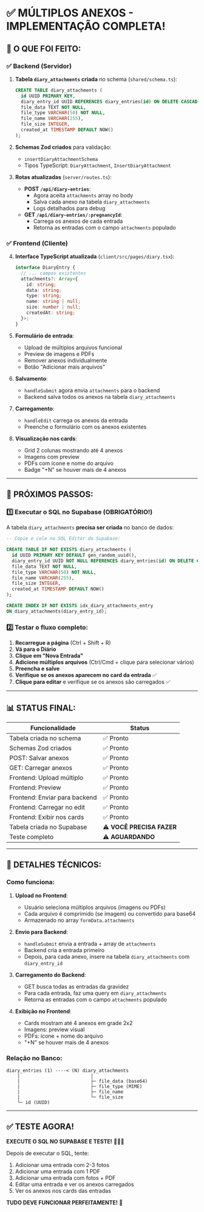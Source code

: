 # ✅ MÚLTIPLOS ANEXOS - IMPLEMENTAÇÃO COMPLETA!

## 🎉 O QUE FOI FEITO:

### ✅ **Backend (Servidor)**

1. **Tabela `diary_attachments` criada** no schema (`shared/schema.ts`):
   ```sql
   CREATE TABLE diary_attachments (
     id UUID PRIMARY KEY,
     diary_entry_id UUID REFERENCES diary_entries(id) ON DELETE CASCADE,
     file_data TEXT NOT NULL,
     file_type VARCHAR(50) NOT NULL,
     file_name VARCHAR(255),
     file_size INTEGER,
     created_at TIMESTAMP DEFAULT NOW()
   );
   ```

2. **Schemas Zod criados** para validação:
   - `insertDiaryAttachmentSchema`
   - Tipos TypeScript: `DiaryAttachment`, `InsertDiaryAttachment`

3. **Rotas atualizadas** (`server/routes.ts`):
   - **POST `/api/diary-entries`**: 
     - Agora aceita `attachments` array no body
     - Salva cada anexo na tabela `diary_attachments`
     - Logs detalhados para debug
   - **GET `/api/diary-entries/:pregnancyId`**:
     - Carrega os anexos de cada entrada
     - Retorna as entradas com o campo `attachments` populado

### ✅ **Frontend (Cliente)**

4. **Interface TypeScript atualizada** (`client/src/pages/diary.tsx`):
   ```typescript
   interface DiaryEntry {
     // ... campos existentes
     attachments?: Array<{
       id: string;
       data: string;
       type: string;
       name: string | null;
       size: number | null;
       createdAt: string;
     }>;
   }
   ```

5. **Formulário de entrada**:
   - Upload de múltiplos arquivos funcional
   - Preview de imagens e PDFs
   - Remover anexos individualmente
   - Botão "Adicionar mais arquivos"

6. **Salvamento**:
   - `handleSubmit` agora envia `attachments` para o backend
   - Backend salva todos os anexos na tabela `diary_attachments`

7. **Carregamento**:
   - `handleEdit` carrega os anexos da entrada
   - Preenche o formulário com os anexos existentes

8. **Visualização nos cards**:
   - Grid 2 colunas mostrando até 4 anexos
   - Imagens com preview
   - PDFs com ícone e nome do arquivo
   - Badge "+N" se houver mais de 4 anexos

---

## 🚀 PRÓXIMOS PASSOS:

### 1️⃣ **Executar o SQL no Supabase** (OBRIGATÓRIO!)

A tabela `diary_attachments` **precisa ser criada** no banco de dados:

```sql
-- Copie e cole no SQL Editor do Supabase:

CREATE TABLE IF NOT EXISTS diary_attachments (
  id UUID PRIMARY KEY DEFAULT gen_random_uuid(),
  diary_entry_id UUID NOT NULL REFERENCES diary_entries(id) ON DELETE CASCADE,
  file_data TEXT NOT NULL,
  file_type VARCHAR(50) NOT NULL,
  file_name VARCHAR(255),
  file_size INTEGER,
  created_at TIMESTAMP DEFAULT NOW()
);

CREATE INDEX IF NOT EXISTS idx_diary_attachments_entry 
ON diary_attachments(diary_entry_id);
```

### 2️⃣ **Testar o fluxo completo**:

1. **Recarregue a página** (Ctrl + Shift + R)
2. **Vá para o Diário**
3. **Clique em "Nova Entrada"**
4. **Adicione múltiplos arquivos** (Ctrl/Cmd + clique para selecionar vários)
5. **Preencha e salve**
6. **Verifique se os anexos aparecem no card da entrada** ✅
7. **Clique para editar** e verifique se os anexos são carregados ✅

---

## 📊 STATUS FINAL:

| Funcionalidade | Status |
|----------------|--------|
| Tabela criada no schema | ✅ Pronto |
| Schemas Zod criados | ✅ Pronto |
| POST: Salvar anexos | ✅ Pronto |
| GET: Carregar anexos | ✅ Pronto |
| Frontend: Upload múltiplo | ✅ Pronto |
| Frontend: Preview | ✅ Pronto |
| Frontend: Enviar para backend | ✅ Pronto |
| Frontend: Carregar no edit | ✅ Pronto |
| Frontend: Exibir nos cards | ✅ Pronto |
| Tabela criada no Supabase | ⚠️ **VOCÊ PRECISA FAZER** |
| Teste completo | ⚠️ **AGUARDANDO** |

---

## 🔧 DETALHES TÉCNICOS:

### Como funciona:

1. **Upload no Frontend**:
   - Usuário seleciona múltiplos arquivos (imagens ou PDFs)
   - Cada arquivo é comprimido (se imagem) ou convertido para base64
   - Armazenado no array `formData.attachments`

2. **Envio para Backend**:
   - `handleSubmit` envia a entrada + array de `attachments`
   - Backend cria a entrada primeiro
   - Depois, para cada anexo, insere na tabela `diary_attachments` com `diary_entry_id`

3. **Carregamento do Backend**:
   - GET busca todas as entradas da gravidez
   - Para cada entrada, faz uma query em `diary_attachments`
   - Retorna as entradas com o campo `attachments` populado

4. **Exibição no Frontend**:
   - Cards mostram até 4 anexos em grade 2x2
   - Imagens: preview visual
   - PDFs: ícone + nome do arquivo
   - "+N" se houver mais de 4 anexos

### Relação no Banco:

```
diary_entries (1) ----< (N) diary_attachments
    |                          |
    |                          ├─ file_data (base64)
    |                          ├─ file_type (MIME)
    |                          ├─ file_name
    |                          └─ file_size
    └─ id (UUID)
```

---

## ✅ TESTE AGORA!

**EXECUTE O SQL NO SUPABASE E TESTE!** 🚀📎✨

Depois de executar o SQL, tente:
1. Adicionar uma entrada com 2-3 fotos
2. Adicionar uma entrada com 1 PDF
3. Adicionar uma entrada com fotos + PDF
4. Editar uma entrada e ver os anexos carregados
5. Ver os anexos nos cards das entradas

**TUDO DEVE FUNCIONAR PERFEITAMENTE!** 🎉

